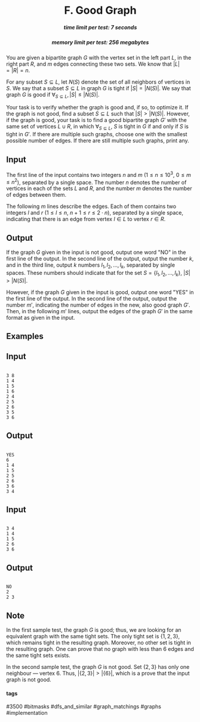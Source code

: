 <h1 style='text-align: center;'> F. Good Graph</h1>

<h5 style='text-align: center;'>time limit per test: 7 seconds</h5>
<h5 style='text-align: center;'>memory limit per test: 256 megabytes</h5>

You are given a bipartite graph $G$ with the vertex set in the left part $L$, in the right part $R$, and $m$ edges connecting these two sets. We know that $|L| = |R| = n$.

For any subset $S \subseteq L$, let $N(S)$ denote the set of all neighbors of vertices in $S$. We say that a subset $S \subseteq L$ in graph $G$ is tight if $|S| = |N(S)|$. We say that graph $G$ is good if $\forall_{S \subseteq L}, |S| \leq |N(S)|$.

Your task is to verify whether the graph is good and, if so, to optimize it. If the graph is not good, find a subset $S \subseteq L$ such that $|S| > |N(S)|$. However, if the graph is good, your task is to find a good bipartite graph $G'$ with the same set of vertices $L \cup R$, in which $\forall_{S \subseteq L}$, $S$ is tight in $G$ if and only if $S$ is tight in $G'$. If there are multiple such graphs, choose one with the smallest possible number of edges. If there are still multiple such graphs, print any.

## Input

The first line of the input contains two integers $n$ and $m$ ($1 \leq n \leq 10^3$, $0 \leq m \leq n^2$), separated by a single space. The number $n$ denotes the number of vertices in each of the sets $L$ and $R$, and the number $m$ denotes the number of edges between them.

The following $m$ lines describe the edges. Each of them contains two integers $l$ and $r$ ($1 \leq l \leq n$, $n+1 \leq r \leq 2 \cdot n$), separated by a single space, indicating that there is an edge from vertex $l \in L$ to vertex $r \in R$.

## Output

If the graph $G$ given in the input is not good, output one word "NO" in the first line of the output. In the second line of the output, output the number $k$, and in the third line, output $k$ numbers $l_1, l_2, \dots, l_k$, separated by single spaces. These numbers should indicate that for the set $S = \{l_1, l_2, \dots, l_k\}$, $|S| > |N(S)|$.

However, if the graph $G$ given in the input is good, output one word "YES" in the first line of the output. In the second line of the output, output the number $m'$, indicating the number of edges in the new, also good graph $G'$. Then, in the following $m'$ lines, output the edges of the graph $G'$ in the same format as given in the input.

## Examples

## Input


```

3 8
1 4
1 5
1 6
2 4
2 5
2 6
3 5
3 6

```
## Output


```

YES
6
1 4
1 5
2 5
2 6
3 6
3 4

```
## Input


```

3 4
1 4
1 5
2 6
3 6

```
## Output


```

NO
2
2 3 

```
## Note

In the first sample test, the graph $G$ is good; thus, we are looking for an equivalent graph with the same tight sets. The only tight set is $\{ 1, 2, 3 \}$, which remains tight in the resulting graph. Moreover, no other set is tight in the resulting graph. One can prove that no graph with less than $6$ edges and the same tight sets exists.

In the second sample test, the graph $G$ is not good. Set $\{ 2, 3 \}$ has only one neighbour — vertex $6$. Thus, $|\{ 2, 3 \}| > |\{ 6 \}|$, which is a prove that the input graph is not good.



#### tags 

#3500 #bitmasks #dfs_and_similar #graph_matchings #graphs #implementation 